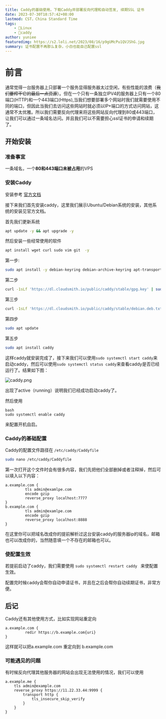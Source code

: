 ```yaml
---
title: Caddy的基础使用，下载Caddy并部署反向代理和自动签发, 续期SSL 证书
date: 2023-07-30T18:57:42+08:00
lastmod: CST，China Standard Time
tags: 
    - 🐘Linux
    - 🍬caddy
author: yuniee
featuredimg: https://s2.loli.net/2023/08/16/p9gUMcPu1QVJShG.jpg
summary: 证书配置不再那么复杂，小白也能自己配置ssl
---
```


 # 前言 

​        通常觉得一台服务器上只部署一个服务显得服务器太过空闲，有些性能的浪费（~~我们要榨干它的最后一点资源~~）。但在一个只有一条独立IPV4的服务器上只有一个80端口(HTTP)和一个443端口(Https),当我们想要部署多个网站时我们就需要使用不同的端口，但因此当我们去访问这些网站时就必须以IP+端口的方式访问网站，这通常不太优雅。所以我们需要反向代理来将这些网站反向代理到80或443端口，让我们可以通过一条域名访问。并且我们可以不需要担心ssl证书的申请和续期了。

## 开始安装 

### 准备事宜

一条域名，一个**80和443端口未被占用**的VPS

### 安装Caddy

安装参考  [官方文档](https://caddyserver.com/docs/install)

接下来我们首先安装caddy，这里我们展示Ubuntu/Debian系统的安装，其他系统的安装见官方文档。

首先我们更新系统

```bash
apt update -y && apt upgrade -y
```

然后安装一些经常使用的软件

```bash
apt install wget curl sudo vim git  -y
```



第一步:

```bash
sudo apt install -y debian-keyring debian-archive-keyring apt-transport-https
```

第二步

```bash
curl -1sLf 'https://dl.cloudsmith.io/public/caddy/stable/gpg.key' | sudo gpg --dearmor -o /usr/share/keyrings/caddy-stable-archive-keyring.gpg
```

第三步

```bash
curl -1sLf 'https://dl.cloudsmith.io/public/caddy/stable/debian.deb.txt' | sudo tee /etc/apt/sources.list.d/caddy-stable.list
```

第四步

```bash
sudo apt update
```

第五步

```bash
sudo apt install caddy
```

这样caddy就安装完成了，接下来我们可以使用`sudo systemctl start caddy`来启动caddy，然后可以使用`sudo systemctl status caddy`来查看caddy是否已经运行了。结果如下图：

![caddy.png](https://s2.loli.net/2023/08/01/uHN2tr51j7BDlws.png)

出现了active（running）说明我们已经成功启动caddy了。

然后使用

 ````bash
 sudo systemctl enable caddy
 ````

来配置开机自启。

### Caddy的基础配置

Caddy的配置文件路径在 `/etc/caddy/Caddyfile`

```bash
sudo nano /etc/caddy/Caddyfile
```

第一次打开这个文件时会有很多内容，我们先把他们全部删掉或者注释掉，然后可以填入以下内容：

```
a.example.com {
         tls admin@examlpe.com
         encode gzip
         reverse_proxy localhost:7777
}
b.example.com {
         tls admin@examlpe.com
         encode gzip
         reverse_proxy localhost:8888
}
```

在这里你可以把域名改成你的提前解析过这台安装caddy的服务器ip的域名，邮箱也可以改成你的，当然随意填一个不存在的邮箱也可以。

### 使配置生效

若提前启动了caddy，我们需要使用 `sudo systemctl restart caddy `  来使配置生效。

配置完时候caddy会帮你自动申请证书，并且在之后会帮你自动续期证书，非常方便。

## 后记

Caddy还有其他使用方式，比如实现网站重定向

```
a.example.com {   
         redir https://b.example.com{uri}
}
```

这样就可以把a.example.com 重定向到 b.example.com



### 可能遇见的问题

有时候反向代理其他服务器的网站会出现无法使用的情况，我们可以使用

```
a.example.me {
    tls admin@example.com
    reverse_proxy https://11.22.33.44:9999 {
        transport http {
            tls_insecure_skip_verify
        }
    }
}
```




